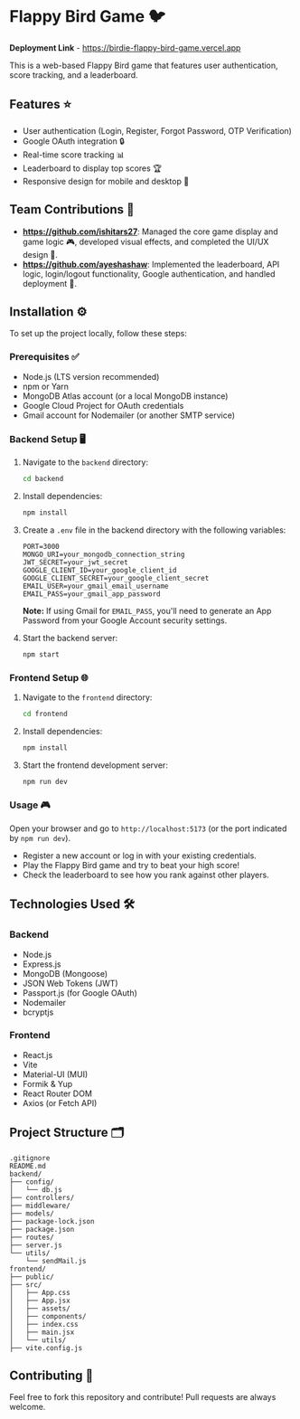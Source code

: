 # Flappy Bird Game 🐦  
**Deployment Link** - https://birdie-flappy-bird-game.vercel.app

This is a web-based Flappy Bird game that features user authentication, score tracking, and a leaderboard.

## Features ⭐

- User authentication (Login, Register, Forgot Password, OTP Verification)
- Google OAuth integration 🔒
- Real-time score tracking 📊
- Leaderboard to display top scores 🏆
- Responsive design for mobile and desktop 📱

## Team Contributions 👥

- **https://github.com/ishitars27**: Managed the core game display and game logic 🎮, developed visual effects, and completed the UI/UX design 🎨.
- **https://github.com/ayeshashaw**: Implemented the leaderboard, API logic, login/logout functionality, Google authentication, and handled deployment 🚀.

## Installation ⚙️

To set up the project locally, follow these steps:

### Prerequisites ✅

- Node.js (LTS version recommended)
- npm or Yarn
- MongoDB Atlas account (or a local MongoDB instance)
- Google Cloud Project for OAuth credentials
- Gmail account for Nodemailer (or another SMTP service)

### Backend Setup 🖥️

1. Navigate to the `backend` directory:
   ```bash
   cd backend
   ```

2. Install dependencies:
   ```bash
   npm install
   ```

3. Create a `.env` file in the backend directory with the following variables:
   ```
   PORT=3000
   MONGO_URI=your_mongodb_connection_string
   JWT_SECRET=your_jwt_secret
   GOOGLE_CLIENT_ID=your_google_client_id
   GOOGLE_CLIENT_SECRET=your_google_client_secret
   EMAIL_USER=your_gmail_email_username
   EMAIL_PASS=your_gmail_app_password
   ```

   **Note:** If using Gmail for `EMAIL_PASS`, you'll need to generate an App Password from your Google Account security settings.

4. Start the backend server:
   ```bash
   npm start
   ```

### Frontend Setup 🌐

1. Navigate to the `frontend` directory:
   ```bash
   cd frontend
   ```

2. Install dependencies:
   ```bash
   npm install
   ```

3. Start the frontend development server:
   ```bash
   npm run dev
   ```

### Usage 🎮

Open your browser and go to `http://localhost:5173` (or the port indicated by `npm run dev`).

- Register a new account or log in with your existing credentials.
- Play the Flappy Bird game and try to beat your high score!
- Check the leaderboard to see how you rank against other players.

## Technologies Used 🛠️

### Backend

- Node.js
- Express.js
- MongoDB (Mongoose)
- JSON Web Tokens (JWT)
- Passport.js (for Google OAuth)
- Nodemailer
- bcryptjs

### Frontend

- React.js
- Vite
- Material-UI (MUI)
- Formik & Yup
- React Router DOM
- Axios (or Fetch API)

## Project Structure 🗂️

```
.gitignore
README.md
backend/
├── config/
│   └── db.js
├── controllers/
├── middleware/
├── models/
├── package-lock.json
├── package.json
├── routes/
├── server.js
└── utils/
    └── sendMail.js
frontend/
├── public/
├── src/
│   ├── App.css
│   ├── App.jsx
│   ├── assets/
│   ├── components/
│   ├── index.css
│   ├── main.jsx
│   └── utils/
├── vite.config.js
```

## Contributing 🤝

Feel free to fork this repository and contribute! Pull requests are always welcome.
